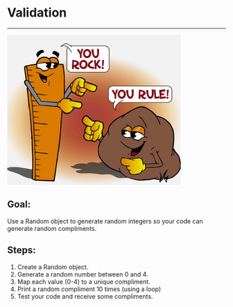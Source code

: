 

# Validation

<hr/>
<img src="./images/validation.png"/>

## Goal:

Use a Random object to generate random integers so your code can generate random compliments.

## Steps:

1. Create a Random object.
2. Generate a random number between 0 and 4.
3. Map each value (0-4) to a unique compliment.
4. Print a random compliment 10 times (using a loop)
5. Test your code and receive some compliments.



